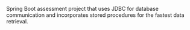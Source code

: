 Spring Boot assessment project that uses JDBC for database communication and incorporates stored procedures for the fastest data retrieval.
